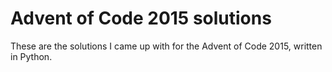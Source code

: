 # Advent of Code 2015 solutions

These are the solutions I came up with for the Advent of Code 2015, written in Python.